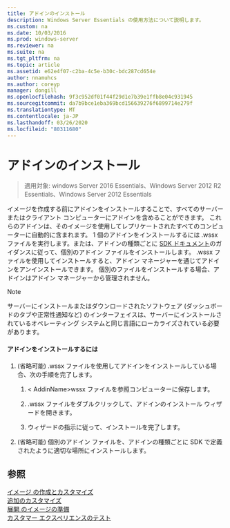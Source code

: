 ```yaml
---
title: アドインのインストール
description: Windows Server Essentials の使用方法について説明します。
ms.custom: na
ms.date: 10/03/2016
ms.prod: windows-server
ms.reviewer: na
ms.suite: na
ms.tgt_pltfrm: na
ms.topic: article
ms.assetid: e62e4f07-c2ba-4c5e-b30c-bdc287cd654e
author: nnamuhcs
ms.author: coreyp
manager: dongill
ms.openlocfilehash: 9f3c952df01f44f29d1e7b39e1ffb8e04c931945
ms.sourcegitcommit: da7b9bce1eba369bcd156639276f6899714e279f
ms.translationtype: MT
ms.contentlocale: ja-JP
ms.lasthandoff: 03/26/2020
ms.locfileid: "80311680"
---
```

# <a name="install-add-ins"></a>アドインのインストール

>適用対象: windows Server 2016 Essentials、Windows Server 2012 R2 Essentials、Windows Server 2012 Essentials

イメージを作成する前にアドインをインストールすることで、すべてのサーバーまたはクライアント コンピューターにアドインを含めることができます。 これらのアドインは、そのイメージを使用してレプリケートされたすべてのコンピューターに自動的に含まれます。 1 個のアドインをインストールするには .wssx ファイルを実行します。または、アドインの種類ごとに [SDK ドキュメント](https://go.microsoft.com/fwlink/?LinkID=248648)のガイダンスに従って、個別のアドイン ファイルをインストールします。 .wssx ファイルを使用してインストールすると、アドイン マネージャーを通じてアドインをアンインストールできます。 個別のファイルをインストールする場合、アドインはアドイン マネージャーから管理されません。  
  
> [!NOTE]
>  サーバーにインストールまたはダウンロードされたソフトウェア (ダッシュボードのタブや正常性通知など) のインターフェイスは、サーバーにインストールされているオペレーティング システムと同じ言語にローカライズされている必要があります。  
  
#### <a name="to-install-an-add-in"></a>アドインをインストールするには  
  
1.  (省略可能) .wssx ファイルを使用してアドインをインストールしている場合、次の手順を完了します。  
  
    1.  < AddinName\>wssx ファイルを参照コンピューターに保存します。  
  
    2.  .wssx ファイルをダブルクリックして、アドインのインストール ウィザードを開きます。  
  
    3.  ウィザードの指示に従って、インストールを完了します。  
  
2.  (省略可能) 個別のアドイン ファイルを、アドインの種類ごとに SDK で定義されたように適切な場所にインストールします。  
  
## <a name="see-also"></a>参照  
 [イメージ  の作成とカスタマイズ](Creating-and-Customizing-the-Image.md)  
 [追加のカスタマイズ](Additional-Customizations.md)   
 [展開  のイメージの準備](Preparing-the-Image-for-Deployment.md)  
 [カスタマー エクスペリエンスのテスト](Testing-the-Customer-Experience.md)